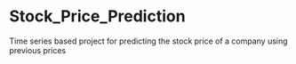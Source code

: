 # Stock_Price_Prediction
Time series based project for predicting the stock price of a company using previous prices
